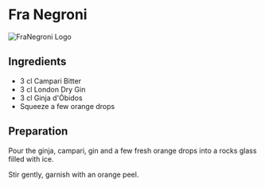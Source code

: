 # Fra Negroni

![FraNegroni Logo](https://repository-images.githubusercontent.com/242986480/f11d7400-5e2d-11ea-8330-aafd1f611760)

## Ingredients

- 3 cl Campari Bitter
- 3 cl London Dry Gin
- 3 cl Ginja d'Óbidos
- Squeeze a few orange drops

## Preparation

Pour the ginja, campari, gin and a few fresh orange drops into a rocks glass filled with ice.

Stir gently, garnish with an orange peel.
